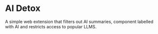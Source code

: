 # AI Detox
A simple web extension that filters out AI summaries, component labelled with AI and restricts access to popular LLMS.
